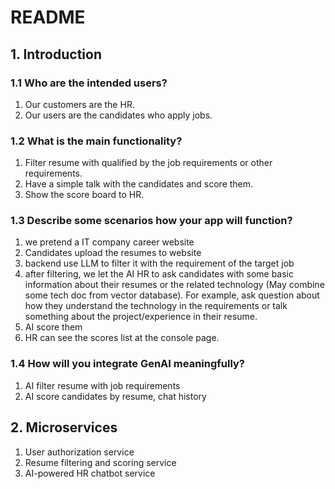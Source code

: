# README

## 1. Introduction

### 1.1 Who are the intended users?
1. Our customers are the HR.
2. Our users are the candidates who apply jobs.

### 1.2 What is the main functionality?

1. Filter resume with qualified by the job requirements or other requirements.
2. Have a simple talk with the candidates and score them.
3. Show the score board to HR.

### 1.3 Describe some scenarios how your app will function?

1. we pretend a IT company career website
2. Candidates upload the resumes to website
3. backend use LLM to filter it with the requirement of the target job
4. after filtering, we let the AI HR to ask candidates with some basic information about their resumes or the related technology (May combine some tech doc from vector database). For example, ask question about how they understand the technology in the requirements or talk something about the project/experience in their resume.
5. AI score them
6. HR can see the scores list at the console page. 

### 1.4 How will you integrate GenAI meaningfully?

1. AI filter resume with job requirements
2. AI score candidates by resume, chat history

## 2. Microservices

1. User authorization service
2. Resume filtering and scoring service
3. AI-powered HR chatbot service
